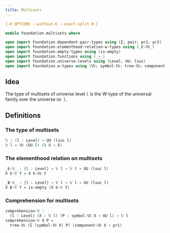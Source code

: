 ```yaml
---
title: Multisets
---
```


```agda
{-# OPTIONS --without-K --exact-split #-}

module foundation.multisets where

open import foundation.dependent-pair-types using (Σ; pair; pr1; pr2)
open import foundation.elementhood-relation-w-types using (_∈-𝕎_)
open import foundation.empty-types using (is-empty)
open import foundation.functions using (_∘_)
open import foundation.universe-levels using (Level; UU; lsuc)
open import foundation.w-types using (𝕎; symbol-𝕎; tree-𝕎; component-𝕎)
```

## Idea

The type of multisets of universe level `l` is the W-type of the universal family over the universe `UU l`.

## Definitions

### The type of multisets

```agda
𝕍 : (l : Level) → UU (lsuc l)
𝕍 l = 𝕎 (UU l) (λ X → X)
```

### The elementhood relation on multisets

```agda
_∈-𝕍_ : {l : Level} → 𝕍 l → 𝕍 l → UU (lsuc l)
X ∈-𝕍 Y = X ∈-𝕎 Y

_∉-𝕍_ : {l : Level} → 𝕍 l → 𝕍 l → UU (lsuc l)
X ∉-𝕍 Y = is-empty (X ∈-𝕍 Y)
```

### Comprehension for multisets

```agda
comprehension-𝕍 :
  {l : Level} (X : 𝕍 l) (P : symbol-𝕎 X → UU l) → 𝕍 l
comprehension-𝕍 X P =
  tree-𝕎 (Σ (symbol-𝕎 X) P) (component-𝕎 X ∘ pr1)
```
